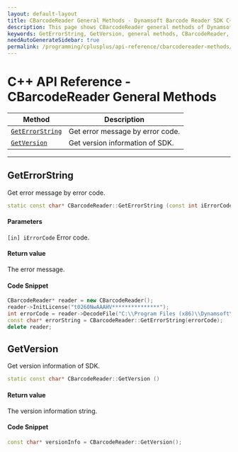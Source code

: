 ```yaml
---
layout: default-layout
title: CBarcodeReader General Methods - Dynamsoft Barcode Reader SDK C++ Edition API Reference
description: This page shows CBarcodeReader general methods of Dynamsoft Barcode Reader SDK C++ Edition.
keywords: GetErrorString, GetVersion, general methods, CBarcodeReader, api reference, c++
needAutoGenerateSidebar: true
permalink: /programming/cplusplus/api-reference/cbarcodereader-methods/general-v7.6.0.html
---
```


# C++ API Reference - CBarcodeReader General Methods

  | Method               | Description |
  |----------------------|-------------|
  | [`GetErrorString`](#geterrorstring) | Get error message by error code.|
  | [`GetVersion`](#getversion) | Get version information of SDK.|

  ---





  
## GetErrorString

Get error message by error code.

```cpp
static const char* CBarcodeReader::GetErrorString (const int iErrorCode)
```

#### Parameters
`[in] iErrorCode`	Error code.

#### Return value
The error message.

#### Code Snippet
```cpp
CBarcodeReader* reader = new CBarcodeReader();
reader->InitLicense("t0260NwAAAHV***************");
int errorCode = reader->DecodeFile("C:\\Program Files (x86)\\Dynamsoft\\{Version number}\\Images\\AllSupportedBarcodeTypes.tif", "");
const char* errorString = CBarcodeReader::GetErrorString(errorCode);
delete reader;
```







## GetVersion

Get version information of SDK.

```cpp
static const char* CBarcodeReader::GetVersion ()
```

#### Return value
The version information string.

#### Code Snippet
```cpp
const char* versionInfo = CBarcodeReader::GetVersion();
```
